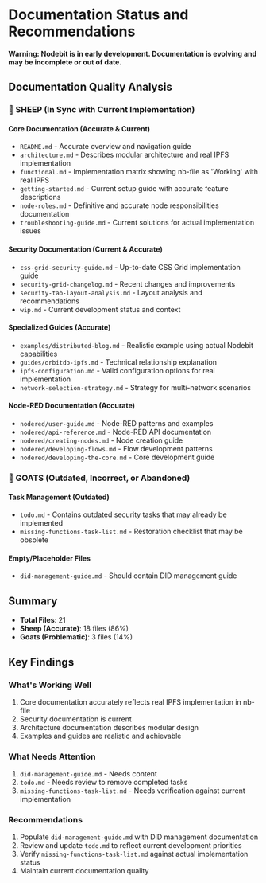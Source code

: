 # Documentation Status and Recommendations

**Warning: Nodebit is in early development. Documentation is evolving and may be incomplete or out of date.**

## Documentation Quality Analysis

### 🐑 SHEEP (In Sync with Current Implementation)

#### Core Documentation (Accurate & Current)
- `README.md` - Accurate overview and navigation guide
- `architecture.md` - Describes modular architecture and real IPFS implementation
- `functional.md` - Implementation matrix showing nb-file as 'Working' with real IPFS
- `getting-started.md` - Current setup guide with accurate feature descriptions
- `node-roles.md` - Definitive and accurate node responsibilities documentation
- `troubleshooting-guide.md` - Current solutions for actual implementation issues

#### Security Documentation (Current & Accurate)
- `css-grid-security-guide.md` - Up-to-date CSS Grid implementation guide
- `security-grid-changelog.md` - Recent changes and improvements
- `security-tab-layout-analysis.md` - Layout analysis and recommendations
- `wip.md` - Current development status and context

#### Specialized Guides (Accurate)
- `examples/distributed-blog.md` - Realistic example using actual Nodebit capabilities
- `guides/orbitdb-ipfs.md` - Technical relationship explanation
- `ipfs-configuration.md` - Valid configuration options for real implementation
- `network-selection-strategy.md` - Strategy for multi-network scenarios

#### Node-RED Documentation (Accurate)
- `nodered/user-guide.md` - Node-RED patterns and examples
- `nodered/api-reference.md` - Node-RED API documentation
- `nodered/creating-nodes.md` - Node creation guide
- `nodered/developing-flows.md` - Flow development patterns
- `nodered/developing-the-core.md` - Core development guide

### 🐐 GOATS (Outdated, Incorrect, or Abandoned)

#### Task Management (Outdated)
- `todo.md` - Contains outdated security tasks that may already be implemented
- `missing-functions-task-list.md` - Restoration checklist that may be obsolete

#### Empty/Placeholder Files
- `did-management-guide.md` - Should contain DID management guide

## Summary

- **Total Files**: 21
- **Sheep (Accurate)**: 18 files (86%)
- **Goats (Problematic)**: 3 files (14%)

## Key Findings

### What's Working Well
1. Core documentation accurately reflects real IPFS implementation in nb-file
2. Security documentation is current
3. Architecture documentation describes modular design
4. Examples and guides are realistic and achievable

### What Needs Attention
1. `did-management-guide.md` - Needs content
2. `todo.md` - Needs review to remove completed tasks
3. `missing-functions-task-list.md` - Needs verification against current implementation

### Recommendations
1. Populate `did-management-guide.md` with DID management documentation
2. Review and update `todo.md` to reflect current development priorities
3. Verify `missing-functions-task-list.md` against actual implementation status
4. Maintain current documentation quality 
